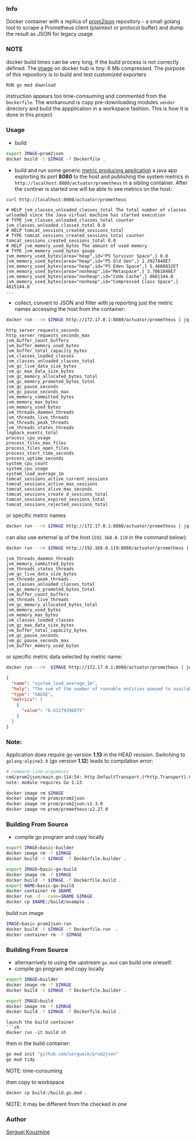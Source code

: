 ### Info

Docker container with a replica of [prom2json](https://github.com/prometheus/prom2json) repository - a small golang tool to scrape a Prometheus client (plaintext or protocol buffer) and dump the result as JSON for legacy usage

### NOTE

docker build times can be very long, if the build process is not correctly defined.
The [image](https://hub.docker.com/r/prom/prom2json) on docker hub is tiny: 6 Mb compressed.
The purpose of this repository is to build and test customized exporters


```sh
RUN go mod download
```
instruction appears too time-comsuming and commented from the `Dockerfile`.
The workaround is copy pre-downloading modules `vendor` directory
and build the appplication in a workspace fashion.
This is how it is done in this project

### Usage


* build
```sh
export IMAGE=prom2json
docker build -t $IMAGE -f Dockerfile .
```
* build and run some generic [metric producing application](https://github.com/sergueik/springboot_study/tree/master/basic-prometheus-counter)
a java app explorting its port __8080__ to the host and
publishing the system metrics in `http://localhost:8080/actuator/prometheus`
in a sibling container. After the continer is started one will be able to see metrics on the host:

```sh
curl http://localhost:8080/actuator/prometheus
```
```text
# HELP jvm_classes_unloaded_classes_total The total number of classes unloaded since the Java virtual machine has started execution
# TYPE jvm_classes_unloaded_classes_total counter
jvm_classes_unloaded_classes_total 0.0
# HELP tomcat_sessions_created_sessions_total
# TYPE tomcat_sessions_created_sessions_total counter
tomcat_sessions_created_sessions_total 0.0
# HELP jvm_memory_used_bytes The amount of used memory
# TYPE jvm_memory_used_bytes gauge
jvm_memory_used_bytes{area="heap",id="PS Survivor Space",} 0.0
jvm_memory_used_bytes{area="heap",id="PS Old Gen",} 1.3927848E7
jvm_memory_used_bytes{area="heap",id="PS Eden Space",} 5.4688832E7
jvm_memory_used_bytes{area="nonheap",id="Metaspace",} 3.7061848E7
jvm_memory_used_bytes{area="nonheap",id="Code Cache",} 8681344.0
jvm_memory_used_bytes{area="nonheap",id="Compressed Class Space",} 4615144.0
...
```
* collect, convert to JSON and filter with jq reporting just the metric names
accessing the host from the container:
```sh
docker run --rm $IMAGE http://172.17.0.1:8080/actuator/prometheus | jq '.[].name'| sort
```

```text
http_server_requests_seconds
http_server_requests_seconds_max
jvm_buffer_count_buffers
jvm_buffer_memory_used_bytes
jvm_buffer_total_capacity_bytes
jvm_classes_loaded_classes
jvm_classes_unloaded_classes_total
jvm_gc_live_data_size_bytes
jvm_gc_max_data_size_bytes
jvm_gc_memory_allocated_bytes_total
jvm_gc_memory_promoted_bytes_total
jvm_gc_pause_seconds
jvm_gc_pause_seconds_max
jvm_memory_committed_bytes
jvm_memory_max_bytes
jvm_memory_used_bytes
jvm_threads_daemon_threads
jvm_threads_live_threads
jvm_threads_peak_threads
jvm_threads_states_threads
logback_events_total
process_cpu_usage
process_files_max_files
process_files_open_files
process_start_time_seconds
process_uptime_seconds
system_cpu_count
system_cpu_usage
system_load_average_1m
tomcat_sessions_active_current_sessions
tomcat_sessions_active_max_sessions
tomcat_sessions_alive_max_seconds
tomcat_sessions_create d_sessions_total
tomcat_sessions_expired_sessions_total
tomcat_sessions_rejected_sessions_total
```
or specific metric names
```sh
docker run --rm $IMAGE http://172.17.0.1:8080/actuator/prometheus | jq -cr '.[].name|select(.| contains("jvm"))'
```
can also use external ip of the host (`192.168.0.119` in the command below):

```sh
docker run --rm $IMAGE http://192.168.0.119:8080/actuator/prometheus | jq -cr '.[].name|select(.| contains("jvm"))'
```
```text
jvm_threads_daemon_threads
jvm_memory_committed_bytes
jvm_threads_states_threads
jvm_gc_live_data_size_bytes
jvm_threads_peak_threads
jvm_classes_unloaded_classes_total
jvm_gc_memory_promoted_bytes_total
jvm_buffer_count_buffers
jvm_threads_live_threads
jvm_gc_memory_allocated_bytes_total
jvm_memory_used_bytes
jvm_memory_max_bytes
jvm_classes_loaded_classes
jvm_gc_max_data_size_bytes
jvm_buffer_total_capacity_bytes
jvm_gc_pause_seconds
jvm_gc_pause_seconds_max
jvm_buffer_memory_used_bytes

```
or specific metric data selected by metric name:
```sh
docker run --rm  $IMAGE http://172.17.0.1:8080/actuator/prometheus | jq -r '.|.[]|select(.name| contains("system_load_average"))'
```
```json
{
  "name": "system_load_average_1m",
  "help": "The sum of the number of runnable entities queued to available processors and the number of runnable entities running on the available processors averaged over a period of time",
  "type": "GAUGE",
  "metrics": [
    {
      "value": "0.61279296875"
    }
  ]
}
```
### Note: 

Application does require go version __1.13__ in the HEAD revision. Switching to `golang:alpine3.9`
(go version __1.12__) leads to compilation error:

```sh
# command-line-arguments
cmd/prom2json/main.go:114:54: http.DefaultTransport.(*http.Transport).Clone undefined (type *http.Transport has no field or method Clone)
note: module requires Go 1.13

```
```sh
docker image rm $IMAGE
docker image rm prom/prom2json
docker image rm prom/prom2json:v1.3.0
docker image rm prom/prometheus:v2.27.0
```
### Building From Source
* compile go program and copy locally

```sh
export IMAGE=basic-builder
docker image rm -f $IMAGE
docker build -t $IMAGE -f Dockerfile.builder .
```
```sh
export IMAGE=basic-go-build
docker image rm -f $IMAGE
docker build -t $IMAGE -f Dockerfile.build .
export NAME=basic-go-build
docker container rm $NAME
docker run -d --name=$NAME $IMAGE
docker cp $NAME:/build/example .
```
build run image
```sh
IMAGE=basic-prom2json-run
docker build -t $IMAGE -f Dockerfile.run  .
docker container rm -f $IMAGE
```
### Building From Source
* alternarrively to using the upstream `go.mod` can build one oneself:
* compile go program and copy locally

```sh	
export IMAGE=builder
docker image rm -f $IMAGE
docker build -t $IMAGE -f Dockerfile.builder .
```
```sh
export IMAGE=build
docker image rm -f $IMAGE
docker build -t $IMAGE -f Dockerfile.build .
```
```
launch the build container
```sh
docker run -it build sh
```
then in the build container:
```sh
go mod init "github.com/sergueik/prom2json"
go mod tidy
```

NOTE: time-consuming

then copy to workspace
```sh
docker cp build:/build.go.mod .
```
NOTE: it may be different from the checked in one

### Author
[Serguei Kouzmine](kouzmine_serguei@yahoo.com)
